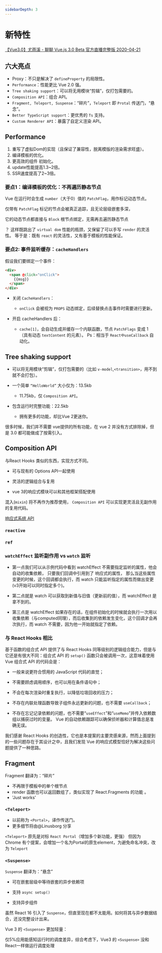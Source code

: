 ```yaml
---
sidebarDepth: 3
---
```

# 新特性

[【Vue3.0】尤雨溪 - 聊聊 Vue.js 3.0 Beta 官方直播完整版 2020-04-21](https://www.bilibili.com/video/av837839066/)

## 六大亮点
- Proxy：不只是解决了 `defineProperty` 的局限性。
- `Performance`：性能更比 Vue 2.0 强。
- `Tree shaking support`：可以将无用模块“剪辑”，仅打包需要的。
- `Composition API`：组合 API。
- `Fragment, Teleport, Suspense`：“碎片”，`Teleport` 即 `Protal` 传送门，“悬念”。
- `Better TypeScript support`：更优秀的 `Ts` 支持。
- `Custom Renderer API`：暴露了自定义渲染 API。

## Performance
1. 重写了虚拟Dom的实现（且保证了兼容性，脱离模版的渲染需求旺盛）。
2. 编译模板的优化。
3. 更高效的组件 初始化。
4. update性能提高1.3~2倍。
5. SSR速度提高了2~3倍。

### 要点1：编译模板的优化：不再遍历静态节点
Vue 在运行时会生成 `number`（大于0）值的 `PatchFlag`，用作标记动态节点。

仅带有 `PatchFlag` 标记的节点会被真正追踪，且无论层级嵌套多深，

它的动态节点都直接与 `Block` 根节点绑定，无需再去遍历静态节点

 ？
这样既跳出了 `virtual dom` 性能的瓶颈，又保留了可以手写 `render` 的灵活性。
 等于是：既有 `react` 的灵活性，又有基于模板的性能保证。
 
### 要点2: 事件监听缓存：`cacheHandlers`

假设我们要绑定一个事件：

```html
<div>
  <span @click="onClick">
    {{msg}}
  </span>
</div>
```

- 关闭 `CacheHandlers`：

    - `onClick` 会被视为 `PROPS` 动态绑定，后续替换点击事件时需要进行更新。
  
-  开启 cacheHandlers 后：

    - `cache[1]`，会自动生成并缓存一个内联函数，节点 `PatchFlags` 变成 1 （具有动态 `textContent` 的元素）。 Ps：相当于 `React中useCallback` 自动化。
    
## Tree shaking support
- 可以将无用模块“剪辑”，仅打包需要的（比如 `v-model`,`<transition>`，用不到就不会打包）。

- 一个简单 `“HelloWorld”` 大小仅为：13.5kb

    - 11.75kb，仅 `Composition API`。

-   包含运行时完整功能：22.5kb

    -   拥有更多的功能，却比Vue 2更迷你。


很多时候，我们并不需要 vue提供的所有功能，在 vue 2 并没有方式排除掉，但是 3.0 都可能做成了按需引入。

## Composition API

与React Hooks 类似的东西，实现方式不同。

- 可与现有的 Options API一起使用

- 灵活的逻辑组合与复用

- vue 3的响应式模块可以和其他框架搭配使用

混入(`mixin`) 将不再作为推荐使用， `Composition API` 可以实现更灵活且无副作用的复用代码。

[响应式系统 API](https://composition-api.vuejs.org/zh/api.html#readonly)
  
### `reactive`

### `ref`

### `watchEffect` 监听副作用 vs `watch` 监听
- 第一点我们可以从示例代码中看到 watchEffect 不需要指定监听的属性，他会自动的收集依赖， 只要我们回调中引用到了 响应式的属性， 那么当这些属性变更的时候，这个回调都会执行，而 watch 只能监听指定的属性而做出变更(v3开始可以同时指定多个)。

- 第二点就是 watch 可以获取到新值与旧值（更新前的值），而 watchEffect 是拿不到的。

- 第三点是 watchEffect 如果存在的话，在组件初始化的时候就会执行一次用以收集依赖（与computed同理），而后收集到的依赖发生变化，这个回调才会再次执行，而 watch 不需要，因为他一开始就指定了依赖。

### 与 React Hooks 相比
基于函数的组合式 API 提供了与 React Hooks 同等级别的逻辑组合能力，但是与它还是有很大不同：组合式 API 的 `setup()` 函数只会被调用一次，这意味着使用 Vue 组合式 API 的代码会是：

- 一般来说更符合惯用的 JavaScript 代码的直觉；

- 不需要顾虑调用顺序，也可以用在条件语句中；

- 不会在每次渲染时重复执行，以降低垃圾回收的压力；

- 不存在内联处理函数导致子组件永远更新的问题，也不需要 `useCallback`；

- 不存在忘记记录依赖的问题，也不需要“`useEffect`”和“`useMemo`”并传入依赖数组以捕获过时的变量。
    Vue 的自动依赖跟踪可以确保侦听器和计算值总是准确无误。

我们感谢 React Hooks 的创造性，它也是本提案的主要灵感来源，然而上面提到的一些问题存在于其设计之中，且我们发现 Vue 的响应式模型恰好为解决这些问题提供了一种思路。

## Fragment
Fragment 翻译为：“碎片”

- 不再限于模板中的单个根节点
- render 函数也可以返回数组了，类似实现了 React.Fragments 的功能 。
- 'Just works'

### `<Teleport>`

- 以前称为 `<Portal>`，译作传送门。
- 更多细节将由@Linusborg 分享

`<Teleport>` 原先是对标 `React Portal`（增加多个新功能，更强）
但因为 Chrome 有个提案，会增加一个名为Portal的原生element，为避免命名冲突，改为 `Teleport`

### `<Suspense>`
`Suspense` 翻译为：“悬念”

- 可在嵌套层级中等待嵌套的异步依赖项

- 支持 `async setup()`

- 支持异步组件

虽然 React 16 引入了 `Suspense`，但直至现在都不太能用。如何将其与异步数据结合，还没完整设计出来。

Vue 3 的 `<Suspense>` 更加轻量：

仅5%应用能感知运行时的调度差异，综合考虑下，Vue3 的 `<Suspense>` 没和React一样做运行调度处理

